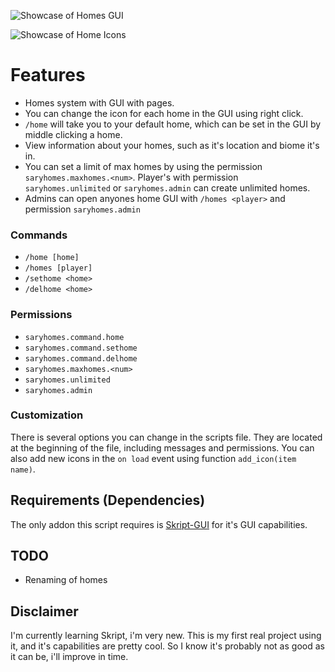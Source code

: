 ![Showcase of Homes GUI](https://i.imgur.com/6bx02LI.png)

![Showcase of Home Icons](https://i.imgur.com/kD98lcF.png)
# Features
* Homes system with GUI with pages.
* You can change the icon for each home in the GUI using right click.
* `/home` will take you to your default home, which can be set in the GUI by middle clicking a home.
* View information about your homes, such as it's location and biome it's in.
* You can set a limit of max homes by using the permission `saryhomes.maxhomes.<num>`. Player's with permission `saryhomes.unlimited` or `saryhomes.admin` can create unlimited homes.
* Admins can open anyones home GUI with `/homes <player>` and permission `saryhomes.admin`

### Commands
* `/home [home]`
* `/homes [player]`
* `/sethome <home>`
* `/delhome <home>`

### Permissions
* `saryhomes.command.home`
* `saryhomes.command.sethome`
* `saryhomes.command.delhome`
* `saryhomes.maxhomes.<num>`
* `saryhomes.unlimited`
* `saryhomes.admin`

### Customization
There is several options you can change in the scripts file. They are located at the beginning of the file, including messages and permissions. You can also add new icons in the `on load` event using function `add_icon(item name)`.

## Requirements (Dependencies)
The only addon this script requires is [Skript-GUI](https://github.com/APickledWalrus/skript-gui) for it's GUI capabilities.

## TODO
* Renaming of homes

## Disclaimer
I'm currently learning Skript, i'm very new. This is my first real project using it, and it's capabilities are pretty cool. So I know it's probably not as good as it can be, i'll improve in time.
